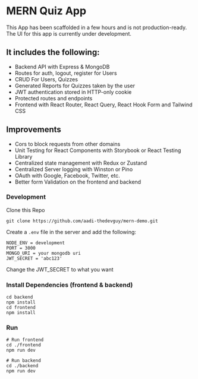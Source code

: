 # MERN Quiz App

This App has been scaffolded in a few hours and is not production-ready.
The UI for this app is currently under development.

## It includes the following:

- Backend API with Express & MongoDB
- Routes for auth, logout, register for Users
- CRUD For Users, Quizzes
- Generated Reports for Quizzes taken by the user
- JWT authentication stored in HTTP-only cookie
- Protected routes and endpoints
- Frontend with React Router, React Query, React Hook Form and Tailwind CSS

## Improvements

- Cors to block requests from other domains
- Unit Testing for React Components with Storybook or React Testing Library
- Centralized state management with Redux or Zustand
- Centralized Server logging with Winston or Pino
- OAuth with Google, Facebook, Twitter, etc.
- Better form Validation on the frontend and backend

### Development

Clone this Repo

```
git clone https://github.com/aadi-thedevguy/mern-demo.git
```

Create a `.env` file in the server and add the following:

```
NODE_ENV = development
PORT = 3000
MONGO_URI = your mongodb uri
JWT_SECRET = 'abc123'
```

Change the JWT_SECRET to what you want

### Install Dependencies (frontend & backend)

```
cd backend
npm install
cd frontend
npm install
```

### Run

```
# Run frontend
cd ./frontend
npm run dev

# Run backend
cd ./backend
npm run dev
```
